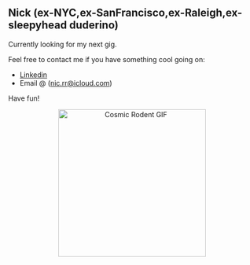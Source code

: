 ## Nick (ex-NYC,ex-SanFrancisco,ex-Raleigh,ex-sleepyhead duderino)
Currently looking for my next gig. 

Feel free to contact me if you have something cool going on:
 - [Linkedin](https://www.linkedin.com/in/nicholas-richardson-452bb9143/)
 - Email @ (nic.rr@icloud.com)


Have fun!

<div align="center">
  <img src="https://images.steamusercontent.com/ugc/1634199412395784028/4F2C9C61766FE2D55541DC95AD004C2BB5274325/?imw=637&imh=358&ima=fit&impolicy=Letterbox&imcolor=%23000000&letterbox=true" alt="Cosmic Rodent GIF" width="300"/>
</div>
